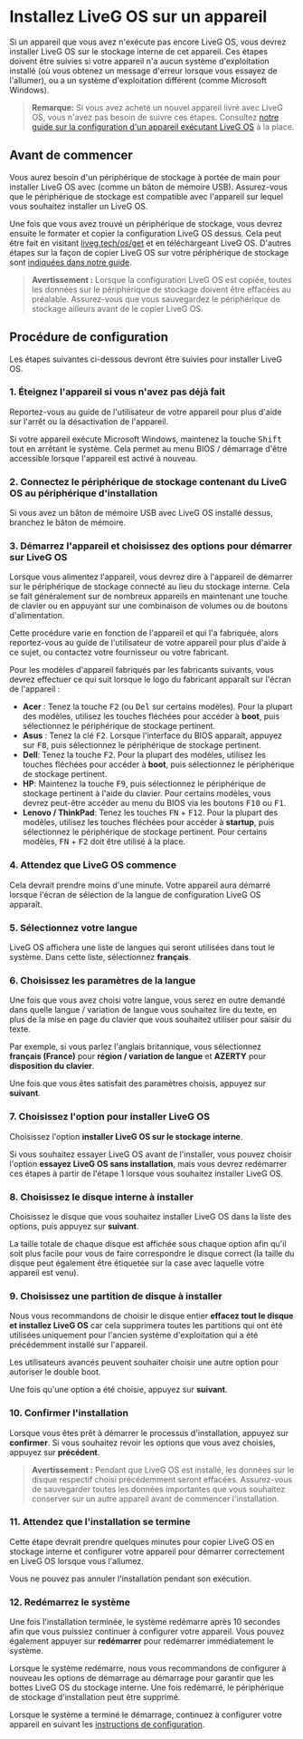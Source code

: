 # Installez LiveG OS sur un appareil
Si un appareil que vous avez n'exécute pas encore LiveG OS, vous devrez installer LiveG OS sur le stockage interne de cet appareil. Ces étapes doivent être suivies si votre appareil n'a aucun système d'exploitation installé (où vous obtenez un message d'erreur lorsque vous essayez de l'allumer), ou a un système d'exploitation différent (comme Microsoft Windows).

> **Remarque:** Si vous avez acheté un nouvel appareil livré avec LiveG OS, vous n'avez pas besoin de suivre ces étapes. Consultez [notre guide sur la configuration d'un appareil exécutant LiveG OS](setup.md) à la place.

## Avant de commencer
Vous aurez besoin d'un périphérique de stockage à portée de main pour installer LiveG OS avec (comme un bâton de mémoire USB). Assurez-vous que le périphérique de stockage est compatible avec l'appareil sur lequel vous souhaitez installer un LiveG OS.

Une fois que vous avez trouvé un périphérique de stockage, vous devrez ensuite le formater et copier la configuration LiveG OS dessus. Cela peut être fait en visitant [liveg.tech/os/get](https://liveg.tech/os/get) et en téléchargeant LiveG OS. D'autres étapes sur la façon de copier LiveG OS sur votre périphérique de stockage sont [indiquées dans notre guide](create-media.md).

> **Avertissement :** Lorsque la configuration LiveG OS est copiée, toutes les données sur le périphérique de stockage doivent être effacées au préalable. Assurez-vous que vous sauvegardez le périphérique de stockage ailleurs avant de le copier LiveG OS.

## Procédure de configuration
Les étapes suivantes ci-dessous devront être suivies pour installer LiveG OS.

### 1. Éteignez l'appareil si vous n'avez pas déjà fait
Reportez-vous au guide de l'utilisateur de votre appareil pour plus d'aide sur l'arrêt ou la désactivation de l'appareil.

Si votre appareil exécute Microsoft Windows, maintenez la touche <kbd>Shift</kbd> tout en arrêtant le système. Cela permet au menu BIOS / démarrage d'être accessible lorsque l'appareil est activé à nouveau.

### 2. Connectez le périphérique de stockage contenant du LiveG OS au périphérique d'installation
Si vous avez un bâton de mémoire USB avec LiveG OS installé dessus, branchez le bâton de mémoire.

### 3. Démarrez l'appareil et choisissez des options pour démarrer sur LiveG OS
Lorsque vous alimentez l'appareil, vous devrez dire à l'appareil de démarrer sur le périphérique de stockage connecté au lieu du stockage interne. Cela se fait généralement sur de nombreux appareils en maintenant une touche de clavier ou en appuyant sur une combinaison de volumes ou de boutons d'alimentation.

Cette procédure varie en fonction de l'appareil et qui l'a fabriquée, alors reportez-vous au guide de l'utilisateur de votre appareil pour plus d'aide à ce sujet, ou contactez votre fournisseur ou votre fabricant.

Pour les modèles d'appareil fabriqués par les fabricants suivants, vous devrez effectuer ce qui suit lorsque le logo du fabricant apparaît sur l'écran de l'appareil :

* **Acer** : Tenez la touche <kbd>F2</kbd> (ou <kbd>Del</kbd> sur certains modèles). Pour la plupart des modèles, utilisez les touches fléchées pour accéder à **boot**, puis sélectionnez le périphérique de stockage pertinent.
* **Asus** : Tenez la clé <kbd>F2</kbd>. Lorsque l'interface du BIOS apparaît, appuyez sur <kbd>F8</kbd>, puis sélectionnez le périphérique de stockage pertinent.
* **Dell**: Tenez la touche <kbd>F2</kbd>. Pour la plupart des modèles, utilisez les touches fléchées pour accéder à **boot**, puis sélectionnez le périphérique de stockage pertinent.
* **HP**: Maintenez la touche <kbd>F9</kbd>, puis sélectionnez le périphérique de stockage pertinent à l'aide du clavier. Pour certains modèles, vous devrez peut-être accéder au menu du BIOS via les boutons <kbd>F10</kbd> ou <kbd>F1</kbd>.
* **Lenovo / ThinkPad**: Tenez les touches <kbd>FN</kbd> + <kbd>F12</kbd>. Pour la plupart des modèles, utilisez les touches fléchées pour accéder à **startup**, puis sélectionnez le périphérique de stockage pertinent. Pour certains modèles, <kbd>FN</kbd> + <kbd>F2</kbd> doit être utilisé à la place.

### 4. Attendez que LiveG OS commence
Cela devrait prendre moins d'une minute. Votre appareil aura démarré lorsque l'écran de sélection de la langue de configuration LiveG OS apparaît.

### 5. Sélectionnez votre langue
LiveG OS affichera une liste de langues qui seront utilisées dans tout le système. Dans cette liste, sélectionnez **français**.

### 6. Choisissez les paramètres de la langue
Une fois que vous avez choisi votre langue, vous serez en outre demandé dans quelle langue / variation de langue vous souhaitez lire du texte, en plus de la mise en page du clavier que vous souhaitez utiliser pour saisir du texte.

Par exemple, si vous parlez l'anglais britannique, vous sélectionnez **français (France)** pour **région / variation de langue** et **AZERTY** pour **disposition du clavier**.

Une fois que vous êtes satisfait des paramètres choisis, appuyez sur **suivant**.

### 7. Choisissez l'option pour installer LiveG OS
Choisissez l'option **installer LiveG OS sur le stockage interne**.

Si vous souhaitez essayer LiveG OS avant de l'installer, vous pouvez choisir l'option **essayez LiveG OS sans installation**, mais vous devrez redémarrer ces étapes à partir de l'étape 1 lorsque vous souhaitez installer LiveG OS.

### 8. Choisissez le disque interne à installer
Choisissez le disque que vous souhaitez installer LiveG OS dans la liste des options, puis appuyez sur **suivant**.

La taille totale de chaque disque est affichée sous chaque option afin qu'il soit plus facile pour vous de faire correspondre le disque correct (la taille du disque peut également être étiquetée sur la case avec laquelle votre appareil est venu).

### 9. Choisissez une partition de disque à installer
Nous vous recommandons de choisir le disque entier **effacez tout le disque et installez LiveG OS** car cela supprimera toutes les partitions qui ont été utilisées uniquement pour l'ancien système d'exploitation qui a été précédemment installé sur l'appareil.

Les utilisateurs avancés peuvent souhaiter choisir une autre option pour autoriser le double boot.

Une fois qu'une option a été choisie, appuyez sur **suivant**.

### 10. Confirmer l'installation
Lorsque vous êtes prêt à démarrer le processus d'installation, appuyez sur **confirmer**. Si vous souhaitez revoir les options que vous avez choisies, appuyez sur **précédent**.

> **Avertissement :** Pendant que LiveG OS est installé, les données sur le disque respectif choisi précédemment seront effacées. Assurez-vous de sauvegarder toutes les données importantes que vous souhaitez conserver sur un autre appareil avant de commencer l'installation.

### 11. Attendez que l'installation se termine
Cette étape devrait prendre quelques minutes pour copier LiveG OS en stockage interne et configurer votre appareil pour démarrer correctement en LiveG OS lorsque vous l'allumez.

Vous ne pouvez pas annuler l'installation pendant son exécution.

### 12. Redémarrez le système
Une fois l'installation terminée, le système redémarre après 10 secondes afin que vous puissiez continuer à configurer votre appareil. Vous pouvez également appuyer sur **redémarrer** pour redémarrer immédiatement le système.

Lorsque le système redémarre, nous vous recommandons de configurer à nouveau les options de démarrage au démarrage pour garantir que les bottes LiveG OS du stockage interne. Une fois redémarré, le périphérique de stockage d'installation peut être supprimé.

Lorsque le système a terminé le démarrage, continuez à configurer votre appareil en suivant les [instructions de configuration](setup.md).
